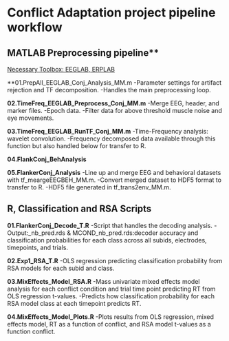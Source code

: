# Conflict Adaptation project pipeline workflow

## MATLAB Preprocessing pipeline** 
<u>Necessary Toolbox: EEGLAB, ERPLAB</u>
  
**01.PrepAll_EEGLAB_Conj_Analysis_MM.m
-Parameter settings for artifact rejection and TF decomposition.
-Handles the main preprocessing loop. 

**02.TimeFreq_EEGLAB_Preprocess_Conj_MM.m**
-Merge EEG, header, and marker files.
-Epoch data.
-Filter data for above threshold muscle noise and eye movements. 

**03.TimeFreq_EEGLAB_RunTF_Conj_MM.m**
-Time-Frequency analysis: wavelet convolution. 
-Frequency decomposed data available through this function but also handled below for transfer to R. 

**04.FlankConj_BehAnalysis**

**05.FlankerConj_Analysis**
-Line up and merge EEG and behavioral datasets with tf_meargeEEGBEH_MM.m.
-Convert merged dataset to HDF5 format to transfer to R.
-HDF5 file generated in tf_trans2env_MM.m.

## R, Classification and RSA Scripts  
**01.FlankerConj_Decode_T.R**
-Script that handles the decoding analysis.
-Output:_nb_pred.rds & MCOND_nb_pred.rds:decoder accuracy and classification probabilities for each class across all subids, electrodes, 
timepoints, and trials.
 
**02.Exp1_RSA_T.R**
-OLS regression predicting classification probability from RSA models for each subid and class.
 
**03.MixEffects_Model_RSA.R**
-Mass univariate mixed effects model analysis for each conflict condition and trial time point predicting RT from OLS regression 
t-values.
-Predicts how classification probability for each RSA model class at each timepoint predicts RT. 
  
**04.MixEffects_Model_Plots.R**
-Plots results from OLS regression, mixed effects model, RT as a function of conflict, and  RSA model t-values as a function conflict.
